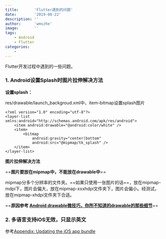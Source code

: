 ```yaml
---
title:       'Flutter遇到的问题'
date:        '2019-08-22'
description: ''
author:      'wmszhe'
image:       ''
tags:
    - Android
    - Flutter
categories:
    - 
---
```


Flutter开发过程中遇到的一些问题。

<!--more-->

### 1. Android设置Splash时图片拉伸解决方法

**设置splash：**

res/drawable/launch_backgroud.xml中，item-bitmap设置splash图片

```
<?xml version="1.0" encoding="utf-8"?>
<layer-list xmlns:android="http://schemas.android.com/apk/res/android">
    <item android:drawable="@android:color/white" />
    <item>
        <bitmap
            android:gravity="center|bottom"
            android:src="@mipmap/tk_splash" />
    </item>
</layer-list>
```

**图片拉伸解决方法**

==**图片要放在mipmap中，不能放在drawable中**==

mipmap分多个分辨率的文件夹。==如果只使用一张图片的话==，放在mipmap-mdpi下，图片会偏大，放在mipmap-xxxhdpi文件夹下，图片会偏小。经测试，放在mipmap-xhdpi文件夹下合适。

==**原因参考 [Android drawable微技巧，你所不知道的drawable的那些细节](https://blog.csdn.net/guolin_blog/article/details/50727753)**==

### 2. 多语言支持iOS无效，只显示英文

参考[Appendix: Updating the iOS app bundle](https://flutter.dev/docs/development/accessibility-and-localization/internationalization#appendix-updating-the-ios-app-bundle)



